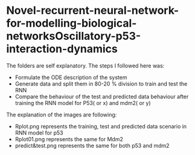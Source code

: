 # Novel-recurrent-neural-network-for-modelling-biological-networksOscillatory-p53-interaction-dynamics
The folders are self explanatory. The steps I followed here was:
- Formulate the ODE description of the system
- Generate data and split them in 80-20 % division to train and test the RNN
- Compare the behaviour of the test and predicted data behaviour after training the RNN model for P53( or x) and mdm2( or y)

The explanation of the images are following:
- Rplot.png represents the training, test and predicted data scenario in RNN model for p53
- Rplot01.png represents the same for Mdm2
- predict&test.png represents the same for both p53 and mdm2
